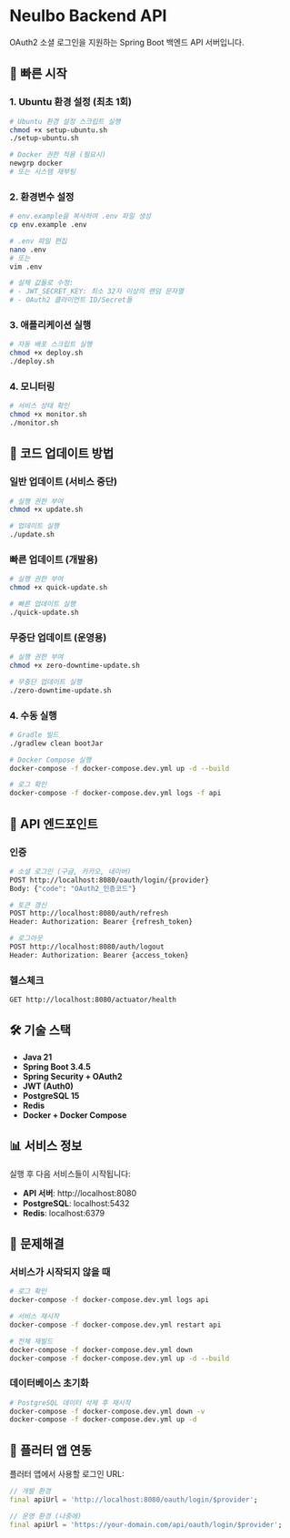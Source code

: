 # Neulbo Backend API

OAuth2 소셜 로그인을 지원하는 Spring Boot 백엔드 API 서버입니다.

## 🚀 빠른 시작

### 1. Ubuntu 환경 설정 (최초 1회)
```bash
# Ubuntu 환경 설정 스크립트 실행
chmod +x setup-ubuntu.sh
./setup-ubuntu.sh

# Docker 권한 적용 (필요시)
newgrp docker
# 또는 시스템 재부팅
```

### 2. 환경변수 설정
```bash
# env.example을 복사하여 .env 파일 생성
cp env.example .env

# .env 파일 편집
nano .env
# 또는
vim .env

# 실제 값들로 수정:
# - JWT_SECRET_KEY: 최소 32자 이상의 랜덤 문자열
# - OAuth2 클라이언트 ID/Secret들
```

### 3. 애플리케이션 실행
```bash
# 자동 배포 스크립트 실행
chmod +x deploy.sh
./deploy.sh
```

### 4. 모니터링
```bash
# 서비스 상태 확인
chmod +x monitor.sh
./monitor.sh
```

## 🔄 코드 업데이트 방법

### 일반 업데이트 (서비스 중단)
```bash
# 실행 권한 부여
chmod +x update.sh

# 업데이트 실행
./update.sh
```

### 빠른 업데이트 (개발용)
```bash
# 실행 권한 부여
chmod +x quick-update.sh

# 빠른 업데이트 실행
./quick-update.sh
```

### 무중단 업데이트 (운영용)
```bash
# 실행 권한 부여
chmod +x zero-downtime-update.sh

# 무중단 업데이트 실행
./zero-downtime-update.sh
```

### 4. 수동 실행
```bash
# Gradle 빌드
./gradlew clean bootJar

# Docker Compose 실행
docker-compose -f docker-compose.dev.yml up -d --build

# 로그 확인
docker-compose -f docker-compose.dev.yml logs -f api
```

## 🔧 API 엔드포인트

### 인증
```bash
# 소셜 로그인 (구글, 카카오, 네이버)
POST http://localhost:8080/oauth/login/{provider}
Body: {"code": "OAuth2_인증코드"}

# 토큰 갱신
POST http://localhost:8080/auth/refresh
Header: Authorization: Bearer {refresh_token}

# 로그아웃
POST http://localhost:8080/auth/logout
Header: Authorization: Bearer {access_token}
```

### 헬스체크
```bash
GET http://localhost:8080/actuator/health
```

## 🛠️ 기술 스택

- **Java 21**
- **Spring Boot 3.4.5**
- **Spring Security + OAuth2**
- **JWT (Auth0)**
- **PostgreSQL 15**
- **Redis**
- **Docker + Docker Compose**

## 📊 서비스 정보

실행 후 다음 서비스들이 시작됩니다:

- **API 서버**: http://localhost:8080
- **PostgreSQL**: localhost:5432
- **Redis**: localhost:6379

## 🐛 문제해결

### 서비스가 시작되지 않을 때
```bash
# 로그 확인
docker-compose -f docker-compose.dev.yml logs api

# 서비스 재시작
docker-compose -f docker-compose.dev.yml restart api

# 전체 재빌드
docker-compose -f docker-compose.dev.yml down
docker-compose -f docker-compose.dev.yml up -d --build
```

### 데이터베이스 초기화
```bash
# PostgreSQL 데이터 삭제 후 재시작
docker-compose -f docker-compose.dev.yml down -v
docker-compose -f docker-compose.dev.yml up -d
```

## 📱 플러터 앱 연동

플러터 앱에서 사용할 로그인 URL:
```dart
// 개발 환경
final apiUrl = 'http://localhost:8080/oauth/login/$provider';

// 운영 환경 (나중에)
final apiUrl = 'https://your-domain.com/api/oauth/login/$provider';
``` 